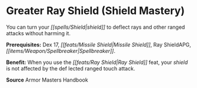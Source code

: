 ﻿---
cssclass: [feats]

---
# Greater Ray Shield (Shield Mastery)

You can turn your _[[spells/Shield|shield]]_ to deflect rays and other ranged attacks without harming it.

**Prerequisites:** Dex 17, _[[feats/Missile Shield|Missile Shield]]_, Ray ShieldAPG, _[[items/Weapon/Spellbreaker|Spellbreaker]]_.

**Benefit:** When you use the _[[feats/Ray Shield|Ray Shield]]_ feat, your _shield_ is not affected by the def lected ranged touch attack.

**Source** Armor Masters Handbook